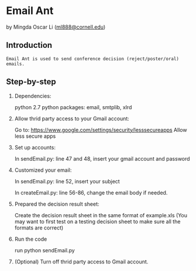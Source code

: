 # Email Ant

by Mingda Oscar Li (ml888@cornell.edu)

## Introduction

	Email Ant is used to send conference decision (reject/poster/oral) emails. 

## Step-by-step

1. Dependencies:

	python 2.7
	python packages: email, smtplib, xlrd
	
2. Allow thrid party access to your Gmail account:

	Go to: https://www.google.com/settings/security/lesssecureapps
	Allow less secure apps

3. Set up accounts:

	In sendEmail.py:
		line 47 and 48, insert your gmail account and password
		
4. Customized your email:

	In sendEmail.py:
		line 52, insert your subject
		
	In createEmail.py:
		line 56-86, change the email body if needed.
		
5. Prepared the decision result sheet:

	Create the decision result sheet in the same format of example.xls
	(You may want to first test on a testing decision sheet to make sure all the formats are correct)
	
6. Run the code 

	run python sendEmail.py
	
7. (Optional) Turn off thrid party access to Gmail account.
	
